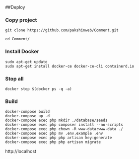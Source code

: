 ##Deploy

### Copy project
```
git clone https://github.com/pakshinweb/Comment.git
```
```
cd Comment/
```
### Install Docker
```
sudo apt-get update
sudo apt-get install docker-ce docker-ce-cli containerd.io
```
### Stop all
```
docker stop $(docker ps -q -a)
```
### Build
```
docker-compose build
docker-compose up -d
docker-compose exec php mkdir ./database/seeds
docker-compose exec php composer install --no-scripts 
docker-compose exec php chown -R www-data:www-data ./
docker-compose exec php mv .env.example .env
docker-compose exec php php artisan key:generate
docker-compose exec php php artisan migrate 
```
http://localhost
